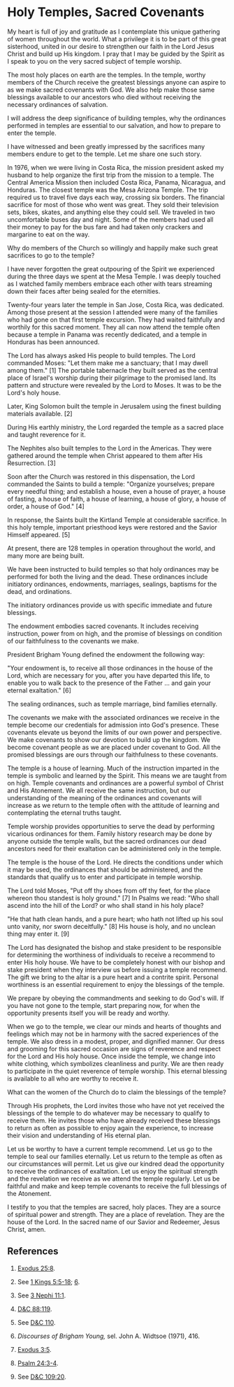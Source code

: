 # Holy Temples, Sacred Covenants

My heart is full of joy and gratitude as I contemplate this unique gathering
of women throughout the world. What a privilege it is to be part of this great
sisterhood, united in our desire to strengthen our faith in the Lord Jesus
Christ and build up His kingdom. I pray that I may be guided by the Spirit as
I speak to you on the very sacred subject of temple worship.

The most holy places on earth are the temples. In the temple, worthy members
of the Church receive the greatest blessings anyone can aspire to as we make
sacred covenants with God. We also help make those same blessings available to
our ancestors who died without receiving the necessary ordinances of
salvation.

I will address the deep significance of building temples, why the ordinances
performed in temples are essential to our salvation, and how to prepare to
enter the temple.

I have witnessed and been greatly impressed by the sacrifices many members
endure to get to the temple. Let me share one such story.

In 1976, when we were living in Costa Rica, the mission president asked my
husband to help organize the first trip from the mission to a temple. The
Central America Mission then included Costa Rica, Panama, Nicaragua, and
Honduras. The closest temple was the Mesa Arizona Temple. The trip required us
to travel five days each way, crossing six borders. The financial sacrifice
for most of those who went was great. They sold their television sets, bikes,
skates, and anything else they could sell. We traveled in two uncomfortable
buses day and night. Some of the members had used all their money to pay for
the bus fare and had taken only crackers and margarine to eat on the way.

Why do members of the Church so willingly and happily make such great
sacrifices to go to the temple?

I have never forgotten the great outpouring of the Spirit we experienced
during the three days we spent at the Mesa Temple. I was deeply touched as I
watched family members embrace each other with tears streaming down their
faces after being sealed for the eternities.

Twenty-four years later the temple in San Jose, Costa Rica, was dedicated.
Among those present at the session I attended were many of the families who
had gone on that first temple excursion. They had waited faithfully and
worthily for this sacred moment. They all can now attend the temple often
because a temple in Panama was recently dedicated, and a temple in Honduras
has been announced.

The Lord has always asked His people to build temples. The Lord commanded
Moses: "Let them make me a sanctuary; that I may dwell among them." [1]  The
portable tabernacle they built served as the central place of Israel's worship
during their pilgrimage to the promised land. Its pattern and structure were
revealed by the Lord to Moses. It was to be the Lord's holy house.

Later, King Solomon built the temple in Jerusalem using the finest building
materials available. [2]

During His earthly ministry, the Lord regarded the temple as a sacred place
and taught reverence for it.

The Nephites also built temples to the Lord in the Americas. They were
gathered around the temple when Christ appeared to them after His
Resurrection. [3]

Soon after the Church was restored in this dispensation, the Lord commanded
the Saints to build a temple: "Organize yourselves; prepare every needful
thing; and establish a house, even a house of prayer, a house of fasting, a
house of faith, a house of learning, a house of glory, a house of order, a
house of God." [4]

In response, the Saints built the Kirtland Temple at considerable sacrifice.
In this holy temple, important priesthood keys were restored and the Savior
Himself appeared. [5]

At present, there are 128 temples in operation throughout the world, and many
more are being built.

We have been instructed to build temples so that holy ordinances may be
performed for both the living and the dead. These ordinances include
initiatory ordinances, endowments, marriages, sealings, baptisms for the dead,
and ordinations.

The initiatory ordinances provide us with specific immediate and future
blessings.

The endowment embodies sacred covenants. It includes receiving instruction,
power from on high, and the promise of blessings on condition of our
faithfulness to the covenants we make.

President Brigham Young defined the endowment the following way:

"Your endowment is, to receive all those ordinances in the house of the Lord,
which are necessary for you, after you have departed this life, to enable you
to walk back to the presence of the Father ... and gain your eternal
exaltation." [6]

The sealing ordinances, such as temple marriage, bind families eternally.

The covenants we make with the associated ordinances we receive in the temple
become our credentials for admission into God's presence. These covenants
elevate us beyond the limits of our own power and perspective. We make
covenants to show our devotion to build up the kingdom. We become covenant
people as we are placed under covenant to God. All the promised blessings are
ours through our faithfulness to these covenants.

The temple is a house of learning. Much of the instruction imparted in the
temple is symbolic and learned by the Spirit. This means we are taught from on
high. Temple covenants and ordinances are a powerful symbol of Christ and His
Atonement. We all receive the same instruction, but our understanding of the
meaning of the ordinances and covenants will increase as we return to the
temple often with the attitude of learning and contemplating the eternal
truths taught.

Temple worship provides opportunities to serve the dead by performing
vicarious ordinances for them. Family history research may be done by anyone
outside the temple walls, but the sacred ordinances our dead ancestors need
for their exaltation can be administered only in the temple.

The temple is the house of the Lord. He directs the conditions under which it
may be used, the ordinances that should be administered, and the standards
that qualify us to enter and participate in temple worship.

The Lord told Moses, "Put off thy shoes from off thy feet, for the place
whereon thou standest is holy ground." [7]  In Psalms we read: "Who shall
ascend into the hill of the Lord? or who shall stand in his holy place?

"He that hath clean hands, and a pure heart; who hath not lifted up his soul
unto vanity, nor sworn deceitfully." [8]  His house is holy, and no unclean
thing may enter it. [9]

The Lord has designated the bishop and stake president to be responsible for
determining the worthiness of individuals to receive a recommend to enter His
holy house. We have to be completely honest with our bishop and stake
president when they interview us before issuing a temple recommend. The gift
we bring to the altar is a pure heart and a contrite spirit. Personal
worthiness is an essential requirement to enjoy the blessings of the temple.

We prepare by obeying the commandments and seeking to do God's will. If you
have not gone to the temple, start preparing now, for when the opportunity
presents itself you will be ready and worthy.

When we go to the temple, we clear our minds and hearts of thoughts and
feelings which may not be in harmony with the sacred experiences of the
temple. We also dress in a modest, proper, and dignified manner. Our dress and
grooming for this sacred occasion are signs of reverence and respect for the
Lord and His holy house. Once inside the temple, we change into white
clothing, which symbolizes cleanliness and purity. We are then ready to
participate in the quiet reverence of temple worship. This eternal blessing is
available to all who are worthy to receive it.

What can the women of the Church do to claim the blessings of the temple?

Through His prophets, the Lord invites those who have not yet received the
blessings of the temple to do whatever may be necessary to qualify to receive
them. He invites those who have already received these blessings to return as
often as possible to enjoy again the experience, to increase their vision and
understanding of His eternal plan.

Let us be worthy to have a current temple recommend. Let us go to the temple
to seal our families eternally. Let us return to the temple as often as our
circumstances will permit. Let us give our kindred dead the opportunity to
receive the ordinances of exaltation. Let us enjoy the spiritual strength and
the revelation we receive as we attend the temple regularly. Let us be
faithful and make and keep temple covenants to receive the full blessings of
the Atonement.

I testify to you that the temples are sacred, holy places. They are a source
of spiritual power and strength. They are a place of revelation. They are the
house of the Lord. In the sacred name of our Savior and Redeemer, Jesus
Christ, amen.

## References

  1.   [Exodus 25:8](https://www.lds.org/scriptures/ot/ex/25.8?lang=eng#7).

  2.  See [1 Kings 5:5-18](https://www.lds.org/scriptures/ot/1-kgs/5.5-18?lang=eng#4); [6](https://www.lds.org/scriptures/ot/1-kgs/6?lang=eng).

  3.  See [3 Nephi 11:1](https://www.lds.org/scriptures/bofm/3-ne/11.1?lang=eng#0).

  4.   [D&amp;C 88:119](https://www.lds.org/scriptures/dc-testament/dc/88.119?lang=eng#118).

  5.  See [D&amp;C 110](https://www.lds.org/scriptures/dc-testament/dc/110?lang=eng).

  6.   _Discourses of Brigham Young,_ sel. John A. Widtsoe (1971), 416.

  7.   [Exodus 3:5](https://www.lds.org/scriptures/ot/ex/3.5?lang=eng#4).

  8.   [Psalm 24:3-4](https://www.lds.org/scriptures/ot/ps/24.3-4?lang=eng#2).

  9.  See [D&amp;C 109:20](https://www.lds.org/scriptures/dc-testament/dc/109.20?lang=eng#19).

